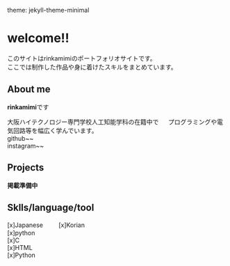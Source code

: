theme: jekyll-theme-minimal

# welcome!!      
このサイトはrinkamimiのポートフォリオサイトです。        
ここでは制作した作品や身に着けたスキルをまとめています。       

## About me
**rinkamimi**です　　

大阪ハイテクノロジー専門学校人工知能学科の在籍中で     　
プログラミングや電気回路等を幅広く学んでいます。   
github~~     
instagram~~   

## Projects

**掲載準備中**



## Sklls/language/tool
[x]Japanese　   　
[x]Korian　   
[x]python        
[x]C     
[x]HTML     
[x]Python    



